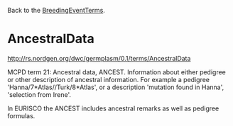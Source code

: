 Back to the [BreedingEventTerms](BreedingEventTerms.md).

# AncestralData #

http://rs.nordgen.org/dwc/germplasm/0.1/terms/AncestralData

MCPD term 21: Ancestral data, ANCEST. Information about either pedigree or other description of ancestral information. For example a pedigree 'Hanna/7\*Atlas//Turk/8\*Atlas', or a description 'mutation found in Hanna', 'selection from Irene'.

In EURISCO the ANCEST includes ancestral remarks as well as pedigree formulas.